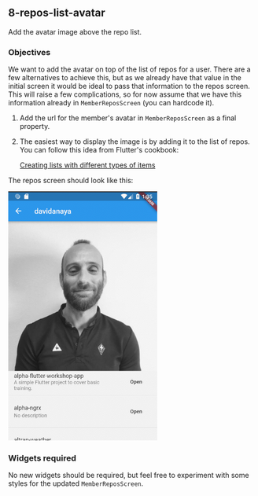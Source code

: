 ## 8-repos-list-avatar

Add the avatar image above the repo list.

### Objectives

We want to add the avatar on top of the list of repos for a user.
There are a few alternatives to achieve this, but as we already have that value in the initial screen it would be ideal to pass that information to the repos screen. This will raise a few complications, so for now assume that we have this information already in `MemberReposScreen` (you can hardcode it).

1. Add the url for the member's avatar in `MemberReposScreen` as a final property.

2. The easiest way to display the image is by adding it to the list of repos. You can follow this idea from Flutter's cookbook:

   [Creating lists with different types of items](https://flutter.io/docs/cookbook/lists/mixed-list)

The repos screen should look like this:

![repos-list-avatar](../images/8-repos-list-avatar.png)

### Widgets required

No new widgets should be required, but feel free to experiment with some styles for the updated `MemberReposScreen`.
